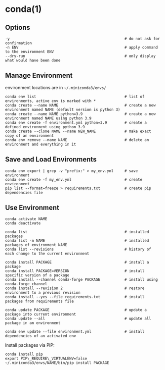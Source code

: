# conda(1)

## Options

    -y                                                    # do not ask for confirmation
    -n ENV                                                # apply command to the environment ENV
    --dry-run                                             # only display what would have been done

## Manage Environment

  environment locations are in `~/.miniconda3/envs/`

    conda env list                                        # list of environments, active env is marked with *
    conda create --name NAME                              # create a new environment named NAME (default version is python 3)
    conda create --name NAME python=3.9                   # create a new environment named NAME using python 3.9
    conda env create -f environment.yml python=3.9        # create a defined environment using python 3.9
    conda create --clone NAME --name NEW_NAME             # make exact copy of an environment
    conda env remove --name NAME                          # delete an environment and everything in it

## Save and Load Environments

    conda env export | grep -v "prefix:" > my_env.yml     # save environment
    conda env create -f my_env.yml                        # create environment
    pip list --format=freeze > requirements.txt           # create pip dependencies file

## Use Environment

    conda activate NAME
    conda deactivate

    conda list                                            # installed packages
    conda list -n NAME                                    # installed packages of environment NAME
    conda list --revisions                                # history of each change to the current environment

    conda install PACKAGE                                 # install a package
    conda install PACKAGE=VERSION                         # install specific version of a package
    conda install --channel conda-forge PACKAGE           # install using conda-forge channel
    conda install --revision 2                            # restore environment to a previous revision
    conda install --yes --file requirements.txt           # install packages from requirements file

    conda update PACKAGE                                  # update a package into current environment
    conda update --all                                    # update all package in an environment

    conda env update --file environment.yml               # install dependencies of an activated env

Install packages via PIP:

    conda install pip
    export PIP\_REQUIRE\_VIRTUALENV=false
    ~/.miniconda3/envs/NAME/bin/pip install PACKAGE

